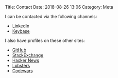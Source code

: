 Title: Contact
Date: 2018-08-26 13:06
Category: Meta

I can be contacted via the following channels:

* [LinkedIn](https://uk.linkedin.com/in/louis-jackman)
* [Keybase](https://keybase.io/LouisJackman)

I also have profiles on these other sites:

* [GitHub](https://github.com/LouisJackman)
* [StackExchange](https://stackoverflow.com/users/1816025/ljackman)
* [Hacker News](https://news.ycombinator.com/user?id=ljackman)
* [Lobsters](https://lobste.rs/u/ljackmanf)
* [Codewars](https://www.codewars.com/users/LouisJackman)

